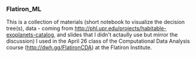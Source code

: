 ### Flatiron_ML

This is a collection of materials (short notebook to visualize the decision tree(s), data - coming from http://phl.upr.edu/projects/habitable-exoplanets-catalog, and slides that I didn't actaully use but mirror the discussion) I used in the April 26 class of the Computational Data Analysis course (http://dwh.gg/FlatironCDA) at the Flatiron Institute.

